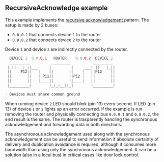 ## RecursiveAcknowledge example
This example implements the [recursive acknowledgement ](/specification/PJON-protocol-acknowledge-specification-v1.0.md#pjon-recursive-acknowledgement-pattern) pattern. The setup is made by 2 buses:
- `0.0.0.1` that connects device `1` to the router
- `0.0.0.2` that connects device `2` to the router

Device `1` and device `2` are indirectly connected by the router.

```cpp  
  DEVICE 1  0.0.0.1   ROUTER    0.0.0.2  DEVICE 2
  _________          _________          _________
 | ||   |_||___     |         |     ___| ||   |_||
 ||    P12||   |    ||       ||    |   ||P12    ||
 ||       ||   | P11||       ||P12 |   ||       ||
 ||       ||   |____||       ||____|   ||       ||
 |_________|        |_|_|__||_|        |_________|

- Devices must share common ground
```
When running device `2` LED should blink (pin 13) every second. If LED (pin 13) of device `1` or `2` lights up an error occurred.
If the example is run removing the router and physically connecting bus `0.0.0.1` and `0.0.0.2`, the end result is the same. The router is trasparently handling the synchronous acknowledgement and forwarding data in both directions.

The asynchronous acknowledgement used along with the synchronous acknowledgement can be useful to send information if absolute certainty of delivery and duplication avoidance is required, although it consumes more bandwidth than using only the synchronous acknowledgement. It can be a solution (also in a local bus) in critical cases like door lock control.
